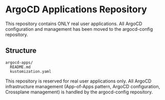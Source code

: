 # ArgoCD Applications Repository

This repository contains ONLY real user applications. All ArgoCD configuration and management has been moved to the argocd-config repository.

## Structure

```
argocd-apps/
  README.md
  kustomization.yaml
```

This repository is reserved for real user applications only. All ArgoCD infrastructure management (App-of-Apps pattern, ArgoCD configuration, Crossplane management) is handled by the argocd-config repository.
